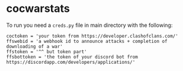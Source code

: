 # cocwarstats
To run you need a `creds.py` file in main directory with the following:


```
coctoken = 'your token from https://developer.clashofclans.com/'
ffswebid = 'a webhook id to announce attacks + completion of downloading of a war'
ffstoken = '^^ but token part'
ffsbottoken = 'the token of your discord bot from https://discordapp.com/developers/applications/'
```
